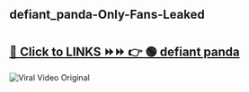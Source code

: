 
 ## defiant_panda-Only-Fans-Leaked

# <h2><a href="https://clipsfans.com/defiant_panda&ref=git">🔗 Click to LINKS ⏩⏩ 👉 🟢 defiant panda </a></h2>

<a href="https://clipsfans.com/defiant_panda&ref=git" rel="nofollow" data-target="animated-image.originalLink"><img src="https://i.ibb.co.com/xMMVF88/686577567.gif" alt="Viral Video Original" style="max-width: 100%; display: inline-block;" data-target="animated-image.originalImage"></a>
